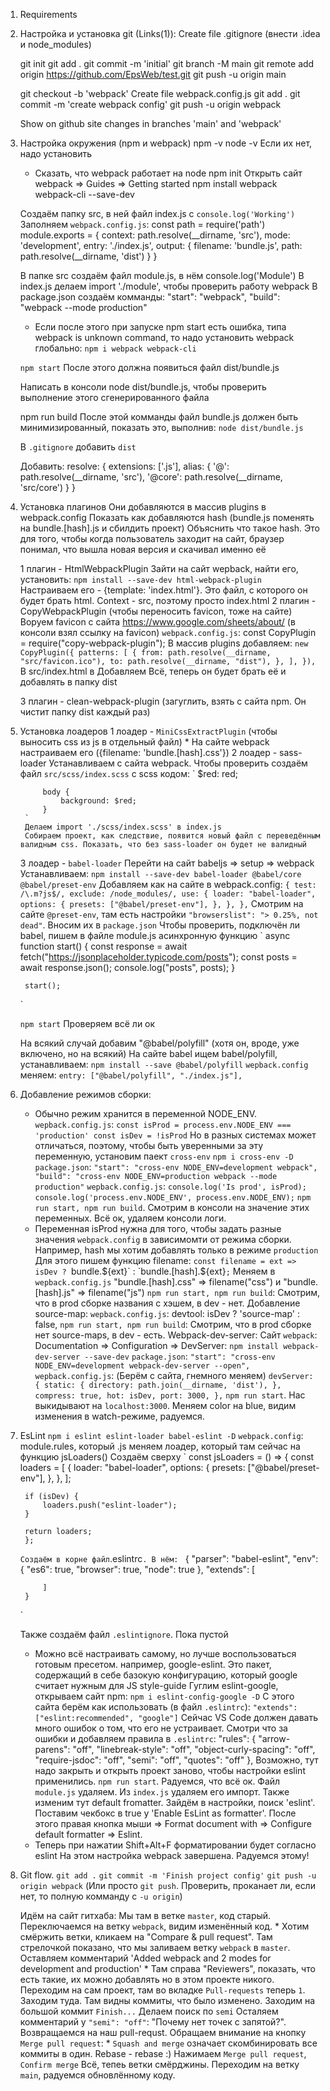 1. Requirements

2. Настройка и установка git (Links(1)):
    Create file .gitignore (внести .idea и node_modules)

    git init
    git add .
    git commit -m 'initial'
    git branch -M main
    git remote add origin https://github.com/EpsWeb/test.git
    git push -u origin main

    git checkout -b 'webpack'
    Create file webpack.config.js
    git add .
    git commit -m 'create webpack config'
    git push -u origin webpack

    Show on github site changes in branches 'main' and 'webpack'

3. Настройка окружения (npm  и webpack)
    npm -v
    node -v
    Если их нет, надо установить
    * Сказать, что webpack работает на node
    npm init
    Открыть сайт webpack => Guides => Getting started
    npm install webpack webpack-cli --save-dev
 
    Создаём папку src, в ней файл index.js с `console.log('Working')`
    Заполняем `webpack.config.js`:
        const path = require('path')
        module.exports = {
            context: path.resolve(__dirname, 'src'),
            mode: 'development',
            entry: './index.js',
            output: {
                filename: 'bundle.js',
                path: path.resolve(__dirname, 'dist')
            }
        }

    В папке src создаём файл module.js, в нём console.log('Module')
    В index.js делаем import './module', чтобы проверить работу webpack
    В package.json создаём комманды:
        "start": "webpack",
        "build": "webpack --mode production"

    * Если после этого при запуске npm start есть ошибка, типа webpack is unknown command,
    то надо установить webpack глобально:
    `npm i webpack webpack-cli`

    `npm start`
    После этого должна появиться файл dist/bundle.js

    Написать в консоли node dist/bundle.js, чтобы проверить выполнение этого сгенерированного файла
    
    npm run build
    После этой комманды файл bundle.js должен быть минимизированный, показать это, выполнив:
    `node dist/bundle.js`

    В `.gitignore` добавить `dist`

    Добавить:
        resolve: {
            extensions: ['.js'],
            alias: {
                '@': path.resolve(__dirname, 'src'),
                '@core': path.resolve(__dirname, 'src/core')
            }
        }

4. Установка плагинов
    Они добавляются в массив plugins в webpack.config
    Показать как добавляются hash (bundle.js поменять на bundle.[hash].js и сбилдить проект)
    Объяснить что такое hash. Это для того, чтобы когда пользователь заходит на сайт, браузер понимал, что вышла новая версия и скачивал именно её

    1 плагин - HtmlWebpackPlugin
        Зайти на сайт wepback, найти его, установить: 
            `npm install --save-dev html-webpack-plugin`
        Настраиваем его - {template: 'index.html'}. Это файл, с которого он будет брать html. Context - src, поэтому просто index.html
    2 плагин - CopyWebpackPlugin (чтобы переносить favicon, тоже на сайте)
        Воруем favicon с сайта https://www.google.com/sheets/about/ (в консоли взял ссылку на favicon)
        `webpack.config.js`:
            const CopyPlugin = require("copy-webpack-plugin");
            В массив plugins добавляем:
                `
                    new CopyPlugin({
                        patterns: [
                            {
                                from: path.resolve(__dirname, "src/favicon.ico"),
                                to: path.resolve(__dirname, "dist"),
                            },
                        ],
                    }),
                `
        В src/index.html в <head></head> Добавляем <link rel="shortcut icon" href="favicon.ico">
        Всё, теперь он будет брать её и добавлять в папку dist

    3 плагин - clean-webpack-plugin (загуглить, взять с сайта npm. Он чистит папку dist каждый раз)

5. Установка лоадеров 
    1 лоадер - `MiniCssExtractPlugin` (чтобы выносить css из js в отдельный файл) * На сайте webpack
    настраиваем его ({filename: 'bundle.[hash].css'})
    2 лоадер - sass-loader
        Устанавливаем с сайта webpack. Чтобы проверить создаём файл `src/scss/index.scss` с scss кодом:
        `
            $red: red;

            body {
                background: $red;
            }
        `
        Делаем import './scss/index.scss' в index.js
        Собираем проект, как следствие, появится новый файл с переведённым валидным css. Показать, что без sass-loader он будет не валидный
    3 лоадер - `babel-loader`
    Перейти на сайт babeljs => setup => webpack
    Устанавливаем:
        `npm install --save-dev babel-loader @babel/core @babel/preset-env`
    Добавляем как на сайте в webpack.config:
    `
        {
            test: /\.m?js$/,
            exclude: /node_modules/,
            use: {
                loader: "babel-loader",
                options: {
                    presets: ["@babel/preset-env"],
                },
            },
        },
    `
    Смотрим на сайте `@preset-env`, там есть настройки `"browserslist": "> 0.25%, not dead"`. Вносим их в `package.json`
    Чтобы проверить, подключён ли babel, пишем в файле module.js асинхронную функцию
    `
        async function start() {
            const response = await fetch("https://jsonplaceholder.typicode.com/posts");
            const posts = await response.json();
            console.log("posts", posts);
        }

        start();
    `
    
     `npm start`
     Проверяем всё ли ок

     На всякий случай добавим "@babel/polyfill" (хотя он, вроде, уже включено, но на всякий)
        На сайте babel ищем babel/polyfill, устанавливаем:
            `npm install --save @babel/polyfill`
        `wepback.config` меняем:
            `entry: ["@babel/polyfill", "./index.js"],`

6. Добавление режимов сборки:
    * Обычно режим хранится в переменной NODE_ENV.
    `wepback.config.js`:
        `
            const isProd = process.env.NODE_ENV === 'production'
            const isDev = !isProd
        `
    Но в разных системах может отличаться, поэтому, чтобы быть уверенными за эту переменную, установим паект `cross-env`
        `npm i cross-env -D`
    `package.json`:
        `
            "start": "cross-env NODE_ENV=development webpack",
            "build": "cross-env NODE_ENV=production webpack --mode production"
        `
    `wepback.config.js`:
        `
            console.log('Is prod', isProd);
            console.log('process.env.NODE_ENV', process.env.NODE_ENV);
        `
    `npm run start, npm run build`. Смотрим в консоли на значение этих переменных. Всё ок, удаляем консоли логи.
    * Переменная isProd нужна для того, чтобы задать разные значения `webpack.config` в зависимомти от режима сборки.
    Например, hash мы хотим добавлять только в режиме `production`
    Для этого пишем функцию filename:
        `const filename = ext => isDev ? `bundle.${ext}` : `bundle.[hash].${ext}`;`
    Меняем в `wepback.config.js` "bundle.[hash].css" => filename("css") и "bundle.[hash].js" => filename("js")
    `npm run start, npm run build`: Смотрим, что в prod сборке названия с хэшем, в dev - нет.
    Добавление source-map:
        `wepback.config.js`:
            devtool: isDev ? 'source-map' : false,
    `npm run start, npm run build`: Смотрим, что в prod сборке нет source-maps, в dev - есть.
    Webpack-dev-server: Сайт `webpack`: Documentation => Configuration => DevServer:
        `npm install webpack-dev-server --save-dev`
    `package.json`:
        `"start": "cross-env NODE_ENV=development webpack-dev-server --open",`
    `wepback.config.js`: (Берём с сайта, гнемного меняем)
    `
        devServer: {
            static: {
                directory: path.join(__dirname, 'dist'),
            },
            compress: true,
            hot: isDev,
            port: 3000,
        },
    `
    `npm run start`. Нас выкидывают на `localhost:3000`. Меняем color на blue, видим изменения в watch-режиме, радуемся.

7. EsLint
    `npm i eslint eslint-loader babel-eslint -D`
    `webpack.config`: module.rules, который .js меняем лоадер, который там сейчас на функцию jsLoaders()
    Создаём сверху 
    `
        const jsLoaders = () => {
        const loaders = [
            {
            loader: "babel-loader",
            options: {
                presets: ["@babel/preset-env"],
            },
            },
        ];

        if (isDev) {
            loaders.push("eslint-loader");
        }

        return loaders;
        };
    `
    Создаём в корне файл `.eslintrc`. В нём:
    `
        {
            "parser": "babel-eslint",
            "env": {
                "es6": true,
                "browser": true,
                "node": true
            },
            "extends": [
                
            ]
        }
    `   

    Также создаём файл `.eslintignore`. Пока пустой
    * Можно всё настраивать самому, но лучше воспользоваться готовым пресетом. например, google-eslint. Это пакет, содержащий в себе базокую конфигурацию, который google считает нужным для JS style-guide
    Гуглим eslint-google, открываем сайт npm:
        `npm i eslint-config-google -D`
        С этого сайта берём как использовать (в файл `.eslintrc`):
            `"extends": ["eslint:recommended", "google"]` 
    Сейчас VS Code должен давать много ошибок о том, что его не устраивает. Смотри что за ошибки и добавляем правила в
     `.eslintrc`:
        "rules": {
            "arrow-parens": "off",
            "linebreak-style": "off",
            "object-curly-spacing": "off",
            "require-jsdoc": "off",
            "semi": "off",
            "quotes": "off"
        },
    Возможно, тут надо закрыть и открыть проект заново, чтобы настройки eslint применились.
    `npm run start`. Радуемся, что всё ок.
    Файл `module.js` удаляем. Из `index.js` удаляем его импорт.
    Также изменим тут default fromatter. Зайдём в настройки, поиск 'eslint'. Поставим чекбокс в true у 'Enable EsLint as formatter'.
    После этого правая кнопка мыши => Format document with => Configure default formatter => Eslint. 
    * Теперь при нажатии  Shift+Alt+F форматировании будет согласно eslint
    На этом настройка webpack завершена. Радуемся этому!




8. Git flow.
    `git add .`
    `git commit -m 'Finish project config'`
    `git push -u origin webpack` (Или просто `git push`. Проверить, проканает ли, если нет, то полную комманду с `-u origin`)

    Идём на сайт гитхаба:
        Мы там в ветке `master`, код старый. Переключаемся на ветку `webpack`, видим изменённый код.
        * Хотим смёржить ветки, кликаем на "Compare & pull request". Там стрелочкой показано, что мы заливаем ветку `webpack` в `master`.
        Оставляем комментарий 'Added webpack and 2 modes for development and production'
        * Там справа "Reviewers", показать, что есть такие, их можно добавлять но в этом проекте никого.
        Переходим на сам проект, там во вкладке `Pull-requests` теперь `1`. Заходим туда. Там видны коммиты, что было изменено. Заходим на большой коммит `Finish...` Делаем поиск по `semi` Осталяем комментарий у `"semi": "off"`: "Почему нет точек с запятой?".
        Возвращаемся на наш pull-requst. Обращаем внимание на кнопку `Merge pull request`:
        * `Squash and merge` означает скомбинировать все коммиты в один. Rebase - rebase :)
        Нажимаем `Merge pull request`, `Confirm merge`
        Всё, тепеь ветки смёрджины. Переходим на ветку `main`, радуемся обновлённому коду.